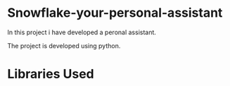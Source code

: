 # Snowflake-your-personal-assistant
In this project i have developed a peronal assistant.

The project is developed using python.

# Libraries Used
<br>
</br>
